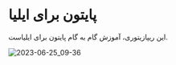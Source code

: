 # پایتون برای ایلیا
این ریپازیتوری، آموزش گام به گام پایتون برای ایلیاست.


![2023-06-25_09-36](https://github.com/mfathi91/python-for-iliya/assets/29010410/ea8ac98f-976a-44d4-a336-af9b6716e7d8)
